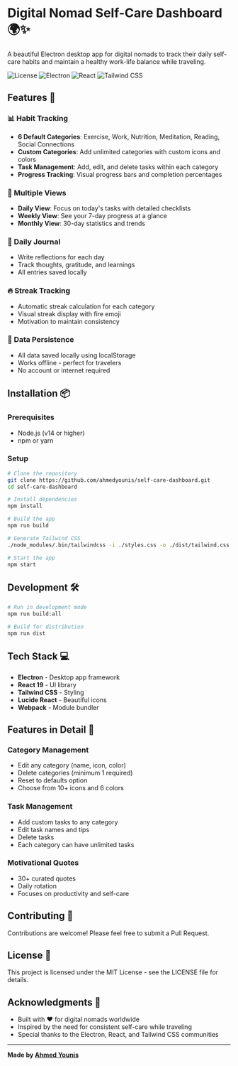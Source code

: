 # Digital Nomad Self-Care Dashboard 🌍✨

A beautiful Electron desktop app for digital nomads to track their daily self-care habits and maintain a healthy work-life balance while traveling.

![License](https://img.shields.io/badge/license-MIT-blue.svg)
![Electron](https://img.shields.io/badge/electron-36.3.1-47848F?logo=electron)
![React](https://img.shields.io/badge/react-19.1.0-61DAFB?logo=react)
![Tailwind CSS](https://img.shields.io/badge/tailwindcss-3.4.17-06B6D4?logo=tailwindcss)

## Features 🚀

### 📊 Habit Tracking
- **6 Default Categories**: Exercise, Work, Nutrition, Meditation, Reading, Social Connections
- **Custom Categories**: Add unlimited categories with custom icons and colors
- **Task Management**: Add, edit, and delete tasks within each category
- **Progress Tracking**: Visual progress bars and completion percentages

### 📅 Multiple Views
- **Daily View**: Focus on today's tasks with detailed checklists
- **Weekly View**: See your 7-day progress at a glance
- **Monthly View**: 30-day statistics and trends

### 📝 Daily Journal
- Write reflections for each day
- Track thoughts, gratitude, and learnings
- All entries saved locally

### 🔥 Streak Tracking
- Automatic streak calculation for each category
- Visual streak display with fire emoji
- Motivation to maintain consistency

### 💾 Data Persistence
- All data saved locally using localStorage
- Works offline - perfect for travelers
- No account or internet required

## Installation 📦

### Prerequisites
- Node.js (v14 or higher)
- npm or yarn

### Setup
```bash
# Clone the repository
git clone https://github.com/ahmedyounis/self-care-dashboard.git
cd self-care-dashboard

# Install dependencies
npm install

# Build the app
npm run build

# Generate Tailwind CSS
./node_modules/.bin/tailwindcss -i ./styles.css -o ./dist/tailwind.css

# Start the app
npm start
```

## Development 🛠️

```bash
# Run in development mode
npm run build:all

# Build for distribution
npm run dist
```

## Tech Stack 💻

- **Electron** - Desktop app framework
- **React 19** - UI library
- **Tailwind CSS** - Styling
- **Lucide React** - Beautiful icons
- **Webpack** - Module bundler

## Features in Detail 🎯

### Category Management
- Edit any category (name, icon, color)
- Delete categories (minimum 1 required)
- Reset to defaults option
- Choose from 10+ icons and 6 colors

### Task Management
- Add custom tasks to any category
- Edit task names and tips
- Delete tasks
- Each category can have unlimited tasks

### Motivational Quotes
- 30+ curated quotes
- Daily rotation
- Focuses on productivity and self-care

## Contributing 🤝

Contributions are welcome! Please feel free to submit a Pull Request.

## License 📄

This project is licensed under the MIT License - see the LICENSE file for details.

## Acknowledgments 🙏

- Built with ❤️ for digital nomads worldwide
- Inspired by the need for consistent self-care while traveling
- Special thanks to the Electron, React, and Tailwind CSS communities

---

**Made by [Ahmed Younis](https://github.com/ahmedyounis)**